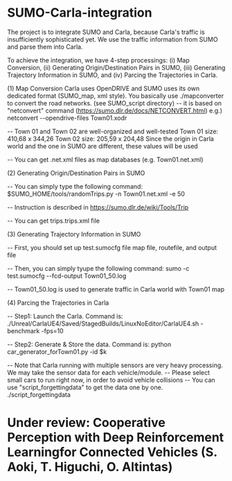 # SUMO-Carla-integration

The project is to integrate SUMO and Carla, because Carla's traffic is insufficiently sophisticated yet.
We use the traffic information from SUMO and parse them into Carla.

To achieve the integration, we have 4-step processings: (i) Map Conversion, (ii) Generating Origin/Destination Pairs in SUMO, (iii) Generating Trajectory Information in SUMO, and (iv) Parcing the Trajectories in Carla.

(1) Map Conversion
Carla uses OpenDRIVE and SUMO uses its own dedicated format (SUMO_map, xml style).
You basically use ./mapconverter to convert the road networks. (see SUMO_script directory)
-- it is based on "netconvert" command (https://sumo.dlr.de/docs/NETCONVERT.html)
  e.g.) netconvert --opendrive-files Town01.xodr

-- Town 01 and Town 02 are well-organized and well-tested
  Town 01 size:  410,68 x 344,26
  Town 02 size:  205,59 x 204,48
  Since the origin in Carla world and the one in SUMO are different, these values will be used

-- You can get .net.xml files as map databases (e.g. Town01.net.xml)


(2) Generating Origin/Destination Pairs in SUMO

-- You can simply type the following command:
  $SUMO_HOME/tools/randomTrips.py -n Town01.net.xml -e 50

-- Instruction is described in https://sumo.dlr.de/wiki/Tools/Trip

-- You can get trips.trips.xml file

(3) Generating Trajectory Information in SUMO

-- First, you should set up test.sumocfg file
  map file, routefile, and output file

-- Then, you can simply tyupe the following command:
  sumo -c test.sumocfg --fcd-output Town01_50.log

-- Town01_50.log is used to generate traffic in Carla world with Town01 map


(4) Parcing the Trajectories in Carla

-- Step1: Launch the Carla. Command is:
  ./Unreal/CarlaUE4/Saved/StagedBuilds/LinuxNoEditor/CarlaUE4.sh  -benchmark -fps=10

-- Step2: Generate & Store the data. Command is:
  python car_generator_forTown01.py -id $k

-- Note that Carla running with multiple sensors are very heavy processing. We may take the sensor data for each vehicle/module.
-- Please select small cars to run right now, in order to avoid vehicle collisions
-- You can use "script_forgettingdata" to get the data one by one.
  ./script_forgettingdata



# Under review: Cooperative Perception with Deep Reinforcement Learningfor Connected Vehicles (S. Aoki, T. Higuchi, O. Altintas)
